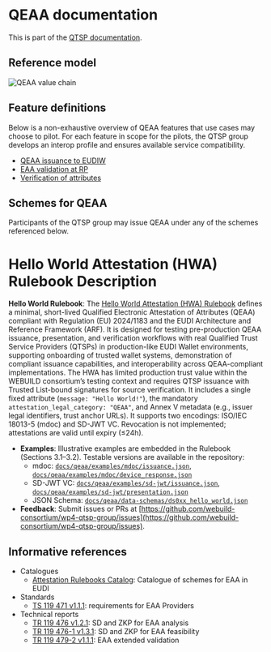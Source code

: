 # QEAA documentation

This is part of the [QTSP documentation](../README.md).

## Reference model

![QEAA value chain](qeaa-value-chain.svg)

## Feature definitions

Below is a non-exhaustive overview of QEAA features that use cases may choose to pilot.
For each feature in scope for the pilots, the QTSP group develops an interop profile and ensures available service compatibility.

- [QEAA issuance to EUDIW](issuance-to-eudiw.feature.md)
- [EAA validation at RP](validation.feature.md)
- [Verification of attributes](verification.feature.md)

## Schemes for QEAA

Participants of the QTSP group may issue QEAA under any of the schemes referenced below.

# Hello World Attestation (HWA) Rulebook Description

**Hello World Rulebook**: The [Hello World Attestation (HWA) Rulebook](rb0xx_hello_world_attestation.md) defines a minimal, short-lived Qualified Electronic Attestation of Attributes (QEAA) compliant with Regulation (EU) 2024/1183 and the EUDI Architecture and Reference Framework (ARF). It is designed for testing pre-production QEAA issuance, presentation, and verification workflows with real Qualified Trust Service Providers (QTSPs) in production-like EUDI Wallet environments, supporting onboarding of trusted wallet systems, demonstration of compliant issuance capabilities, and interoperability across QEAA-compliant implementations. The HWA has limited production trust value within the WEBUILD consortium’s testing context and requires QTSP issuance with Trusted List-bound signatures for source verification. It includes a single fixed attribute (`message: "Hello World!"`), the mandatory `attestation_legal_category: "QEAA"`, and Annex V metadata (e.g., issuer legal identifiers, trust anchor URLs). It supports two encodings: ISO/IEC 18013-5 (mdoc) and SD-JWT VC. Revocation is not implemented; attestations are valid until expiry (≤24h).

- **Examples**: Illustrative examples are embedded in the Rulebook (Sections 3.1–3.2). Testable versions are available in the repository:
  - mdoc: [`docs/qeaa/examples/mdoc/issuance.json`](docs/qeaa/examples/mdoc/issuance.json), [`docs/qeaa/examples/mdoc/device_response.json`](docs/qeaa/examples/mdoc/device_response.json)
  - SD-JWT VC: [`docs/qeaa/examples/sd-jwt/issuance.json`](docs/qeaa/examples/sd-jwt/issuance.json), [`docs/qeaa/examples/sd-jwt/presentation.json`](docs/qeaa/examples/sd-jwt/presentation.json)
  - JSON Schema: [`docs/qeaa/data-schemas/ds0xx_hello_world.json`](docs/qeaa/data-schemas/ds0xx_hello_world.json)
- **Feedback**: Submit issues or PRs at [https://github.com/webuild-consortium/wp4-qtsp-group/issues](https://github.com/webuild-consortium/wp4-qtsp-group/issues).

## Informative references

- Catalogues
  - [Attestation Rulebooks Catalog](https://github.com/eu-digital-identity-wallet/eudi-doc-attestation-rulebooks-catalog): Catalogue of schemes for EAA in EUDI
- Standards
  - [TS 119 471 v1.1.1](https://www.etsi.org/deliver/etsi_ts/119400_119499/119471/01.01.01_60/ts_119471v010101p.pdf): requirements for EAA Providers
- Technical reports
  - [TR 119 476 v1.2.1](https://www.etsi.org/deliver/etsi_tr/119400_119499/119476/01.02.01_60/tr_119476v010201p.pdf): SD and ZKP for EAA analysis
  - [TR 119 476-1 v1.3.1](https://www.etsi.org/deliver/etsi_tr/119400_119499/11947601/01.03.01_60/tr_11947601v010301p.pdf): SD and ZKP for EAA feasibility
  - [TR 119 479-2 v1.1.1](https://www.etsi.org/deliver/etsi_tr/119400_119499/11947902/01.01.01_60/tr_11947902v010101p.pdf): EAA extended validation